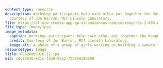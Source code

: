 ```yaml
---
content_type: resource
description: Workshop participants help each other put together the Raspberry Pi camera.
  Courtesy of Jon Barron, MIT Lincoln Laboratory.
file: https://ol-ocw-studio-app-qa.s3.amazonaws.com/courses/res-2-006-girls-who-build-cameras-summer-2016/c8c23410e21cfa590a1275b14418d608_RES2006SU16_12.jpg
file_type: image/jpeg
image_metadata:
  caption: Workshop participants help each other put together the Raspberry Pi camera.
  credit: Courtesy of Jon Barron, MIT Lincoln Laboratory.
  image-alt: A photo of a group of girls working on building a camera together.
resourcetype: Image
title: RES2006SU16_12.jpg
uid: c8c23410-e21c-fa59-0a12-75b14418d608
---
```


